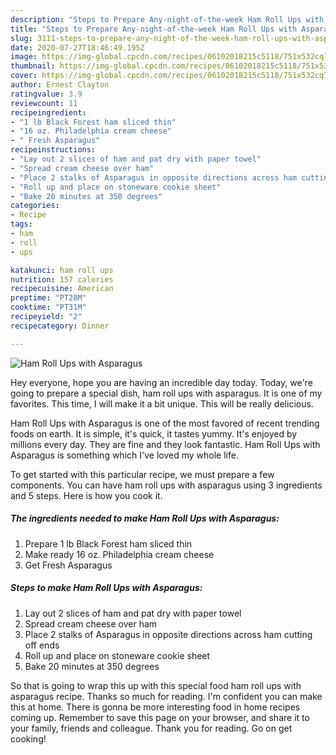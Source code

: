 ```yaml
---
description: "Steps to Prepare Any-night-of-the-week Ham Roll Ups with Asparagus"
title: "Steps to Prepare Any-night-of-the-week Ham Roll Ups with Asparagus"
slug: 3111-steps-to-prepare-any-night-of-the-week-ham-roll-ups-with-asparagus
date: 2020-07-27T18:46:49.195Z
image: https://img-global.cpcdn.com/recipes/06102018215c5118/751x532cq70/ham-roll-ups-with-asparagus-recipe-main-photo.jpg
thumbnail: https://img-global.cpcdn.com/recipes/06102018215c5118/751x532cq70/ham-roll-ups-with-asparagus-recipe-main-photo.jpg
cover: https://img-global.cpcdn.com/recipes/06102018215c5118/751x532cq70/ham-roll-ups-with-asparagus-recipe-main-photo.jpg
author: Ernest Clayton
ratingvalue: 3.9
reviewcount: 11
recipeingredient:
- "1 lb Black Forest ham sliced thin"
- "16 oz. Philadelphia cream cheese"
- " Fresh Asparagus"
recipeinstructions:
- "Lay out 2 slices of ham and pat dry with paper towel"
- "Spread cream cheese over ham"
- "Place 2 stalks of Asparagus in opposite directions across ham cutting off ends"
- "Roll up and place on stoneware cookie sheet"
- "Bake 20 minutes at 350 degrees"
categories:
- Recipe
tags:
- ham
- roll
- ups

katakunci: ham roll ups 
nutrition: 157 calories
recipecuisine: American
preptime: "PT28M"
cooktime: "PT31M"
recipeyield: "2"
recipecategory: Dinner

---
```



![Ham Roll Ups with Asparagus](https://img-global.cpcdn.com/recipes/06102018215c5118/751x532cq70/ham-roll-ups-with-asparagus-recipe-main-photo.jpg)

Hey everyone, hope you are having an incredible day today. Today, we're going to prepare a special dish, ham roll ups with asparagus. It is one of my favorites. This time, I will make it a bit unique. This will be really delicious.

Ham Roll Ups with Asparagus is one of the most favored of recent trending foods on earth. It is simple, it's quick, it tastes yummy. It's enjoyed by millions every day. They are fine and they look fantastic. Ham Roll Ups with Asparagus is something which I've loved my whole life.




To get started with this particular recipe, we must prepare a few components. You can have ham roll ups with asparagus using 3 ingredients and 5 steps. Here is how you cook it.

<!--inarticleads1-->

##### The ingredients needed to make Ham Roll Ups with Asparagus:

1. Prepare 1 lb Black Forest ham sliced thin
1. Make ready 16 oz. Philadelphia cream cheese
1. Get  Fresh Asparagus




<!--inarticleads2-->

##### Steps to make Ham Roll Ups with Asparagus:

1. Lay out 2 slices of ham and pat dry with paper towel
1. Spread cream cheese over ham
1. Place 2 stalks of Asparagus in opposite directions across ham cutting off ends
1. Roll up and place on stoneware cookie sheet
1. Bake 20 minutes at 350 degrees




So that is going to wrap this up with this special food ham roll ups with asparagus recipe. Thanks so much for reading. I'm confident you can make this at home. There is gonna be more interesting food in home recipes coming up. Remember to save this page on your browser, and share it to your family, friends and colleague. Thank you for reading. Go on get cooking!
